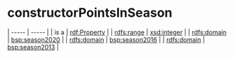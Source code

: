 # constructorPointsInSeason

| ----- | ----- |
| is a | [rdf:Property](http://www.w3.org/1999/02/22-rdf-syntax-ns#Property) |
| [rdfs:range](http://www.w3.org/2000/01/rdf-schema#range) | [xsd:integer](http://www.w3.org/2001/XMLSchema#integer) |
| [rdfs:domain](http://www.w3.org/2000/01/rdf-schema#domain) | [bsp:season2020](https://bramantyoa.github.io/semantic-project/season2020) |
| [rdfs:domain](http://www.w3.org/2000/01/rdf-schema#domain) | [bsp:season2016](https://bramantyoa.github.io/semantic-project/season2016) |
| [rdfs:domain](http://www.w3.org/2000/01/rdf-schema#domain) | [bsp:season2013](https://bramantyoa.github.io/semantic-project/season2013) |